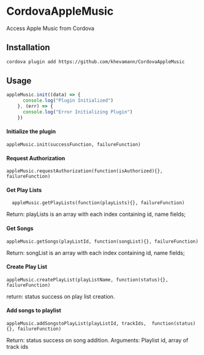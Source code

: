 # CordovaAppleMusic
Access Apple Music from Cordova


## Installation

```bash
cordova plugin add https://github.com/khevamann/CordovaAppleMusic
```

## Usage

```js
appleMusic.init((data) => {
      console.log("Plugin Initialized")
    }, (err) => {
      console.log("Error Initializing Plugin")
    })
```

#### Initialize the plugin 
```
appleMusic.init(successFunction, failureFunction)  
```

#### Request Authorization 
```
appleMusic.requestAuthorization(function(isAuthorized){}, failureFunction) 
```

#### Get Play Lists 
```
  appleMusic.getPlayLists(function(playLists){}, failureFunction) 
```  
Return: playLists is an array with each index containing id, name fields; 
   
#### Get Songs 
```
appleMusic.getSongs(playListId, function(songList){}, failureFunction) 
```
Return: songList is an array with each index containing id, name fields; 
 
#### Create Play List 
```
appleMusic.createPlayList(playListName, function(status){}, failureFunction) 
```
return: status success on play list creation. 
   
#### Add songs to playlist 
```
appleMusic.addSongstoPlayList(playListId, trackIds,  function(status){}, failureFunction) 
```
Return: status success on song addition. 
Arguments: Playlist id, array of track ids 
